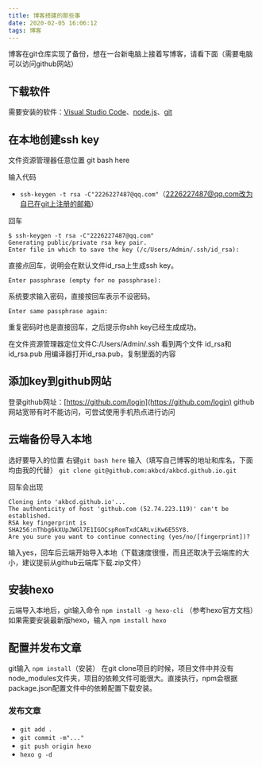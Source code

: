 ```yaml
---
title: 博客搭建的那些事
date: 2020-02-05 16:06:12
tags: 博客
---
```

博客在git仓库实现了备份，想在一台新电脑上接着写博客，请看下面（需要电脑可以访问github网站）
<!--more-->
## 下载软件
需要安装的软件：[Visual Studio Code](https://code.visualstudio.com/Download)、[node.js](https://nodejs.org/zh-cn/download/)、[git](https://git-scm.com/downloads)
## 在本地创建ssh key
文件资源管理器任意位置 git bash here

输入代码
* `ssh-keygen -t rsa -C"2226227487@qq.com"`（2226227487@qq.com改为自已在git上注册的邮箱）

回车
```
$ ssh-keygen -t rsa -C"2226227487@qq.com"
Generating public/private rsa key pair.
Enter file in which to save the key (/c/Users/Admin/.ssh/id_rsa):
```
直接点回车，说明会在默认文件id_rsa上生成ssh key。 
```
Enter passphrase (empty for no passphrase):
```
系统要求输入密码，直接按回车表示不设密码。
```
Enter same passphrase again:
```
重复密码时也是直接回车，之后提示你shh key已经生成成功。

在文件资源管理器定位文件C:/Users/Admin/.ssh
看到两个文件
id_rsa和id_rsa.pub
用编译器打开id_rsa.pub，复制里面的内容
## 添加key到github网站
登录github网址：[https://github.com/login](https://github.com/login)
github网站宽带有时不能访问，可尝试使用手机热点进行访问
## 云端备份导入本地
选好要导入的位置
右键`git bash here`
输入（填写自己博客的地址和库名，下面均由我的代替）
`git clone git@github.com:akbcd/akbcd.github.io.git`

回车会出现
```
Cloning into 'akbcd.github.io'...
The authenticity of host 'github.com (52.74.223.119)' can't be established.
RSA key fingerprint is SHA256:nThbg6kXUpJWGl7E1IGOCspRomTxdCARLviKw6E5SY8.
Are you sure you want to continue connecting (yes/no/[fingerprint])?
```
输入yes，回车后云端开始导入本地（下载速度很慢，而且还取决于云端库的大小，建议提前从github云端库下载.zip文件）
## 安装hexo
云端导入本地后，git输入命令
`npm install -g hexo-cli` （参考hexo官方文档）
如果需要安装最新版hexo，输入
`npm install hexo`
## 配置并发布文章
git输入
`npm install`（安装）
在git clone项目的时候，项目文件中并没有 node_modules文件夹，项目的依赖文件可能很大。直接执行，npm会根据package.json配置文件中的依赖配置下载安装。
### 发布文章
* `git add .`
* `git commit -m"..."`
* `git push origin hexo`
* `hexo g -d`